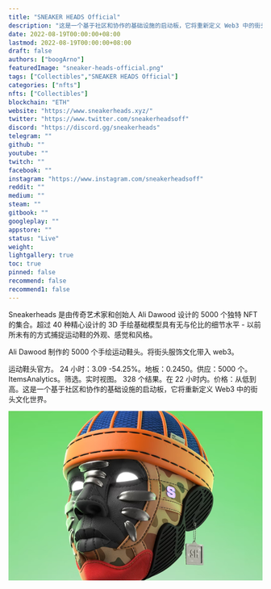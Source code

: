 ```yaml
---
title: "SNEAKER HEADS Official"
description: "这是一个基于社区和协作的基础设施的启动板，它将重新定义 Web3 中的街头文化世界。"
date: 2022-08-19T00:00:00+08:00
lastmod: 2022-08-19T00:00:00+08:00
draft: false
authors: ["boogArno"]
featuredImage: "sneaker-heads-official.png"
tags: ["Collectibles","SNEAKER HEADS Official"]
categories: ["nfts"]
nfts: ["Collectibles"]
blockchain: "ETH"
website: "https://www.sneakerheads.xyz/"
twitter: "https://www.twitter.com/sneakerheadsoff"
discord: "https://discord.gg/sneakerheads"
telegram: ""
github: ""
youtube: ""
twitch: ""
facebook: ""
instagram: "https://www.instagram.com/sneakerheadsoff"
reddit: ""
medium: ""
steam: ""
gitbook: ""
googleplay: ""
appstore: ""
status: "Live"
weight: 
lightgallery: true
toc: true
pinned: false
recommend: false
recommend1: false
---
```

Sneakerheads 是由传奇艺术家和创始人 Ali Dawood 设计的 5000 个独特 NFT 的集合。超过 40 种精心设计的 3D 手绘基础模型具有无与伦比的细节水平 - 以前所未有的方式捕捉运动鞋的外观、感觉和风格。

Ali Dawood 制作的 5000 个手绘运动鞋头。将街头服饰文化带入 web3。

运动鞋头官方。 24 小时：3.09 -54.25%。地板：0.2450。供应：5000 个。ItemsAnalytics。筛选。实时视图。 328 个结果。在 22 小时内。价格：从低到高。这是一个基于社区和协作的基础设施的启动板，它将重新定义 Web3 中的街头文化世界。

![sneakerheadsofficial-dapp-collectibles-ethereum-image1_c6586717faa0359f53d72fa547e350e1](sneakerheadsofficial-dapp-collectibles-ethereum-image1_c6586717faa0359f53d72fa547e350e1.png)

